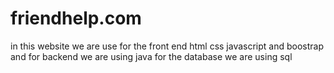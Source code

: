 # friendhelp.com
in this website we are use for the front end html css javascript and boostrap and for backend we are using java for the database we are using sql
